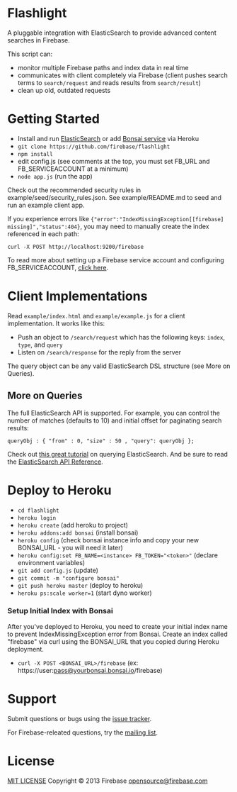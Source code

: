 Flashlight
==========

A pluggable integration with ElasticSearch to provide advanced content searches in Firebase.

This script can:
 - monitor multiple Firebase paths and index data in real time
 - communicates with client completely via Firebase (client pushes search terms to `search/request` and reads results from `search/result`)
 - clean up old, outdated requests

Getting Started
===============

 - Install and run [ElasticSearch](http://www.elasticsearch.org/guide/en/elasticsearch/reference/current/setup.html) or add [Bonsai service](https://addons.heroku.com/bonsai#starter) via Heroku
 - `git clone https://github.com/firebase/flashlight`
 - `npm install`
 - edit config.js (see comments at the top, you must set FB_URL and FB_SERVICEACCOUNT at a minimum)
 - `node app.js` (run the app)

Check out the recommended security rules in example/seed/security_rules.json.
See example/README.md to seed and run an example client app.

If you experience errors like `{"error":"IndexMissingException[[firebase] missing]","status":404}`, you may need
to manually create the index referenced in each path:

    curl -X POST http://localhost:9200/firebase

To read more about setting up a Firebase service account and configuring FB_SERVICEACCOUNT, [click here](https://firebase.google.com/docs/database/server/start).

Client Implementations
======================

Read `example/index.html` and `example/example.js` for a client implementation. It works like this:

 - Push an object to `/search/request` which has the following keys: `index`, `type`, and `query`
 - Listen on `/search/response` for the reply from the server

The query object can be any valid ElasticSearch DSL structure (see More on Queries).

More on Queries
---------------

The full ElasticSearch API is supported. For example, you can control the number of matches (defaults to 10) and initial offset for paginating search results:

```
queryObj : { "from" : 0, "size" : 50 , "query": queryObj }; 
```

Check out [this great tutorial](http://okfnlabs.org/blog/2013/07/01/elasticsearch-query-tutorial.html) on querying ElasticSearch. And be sure to read the [ElasticSearch API Reference](http://www.elasticsearch.org/guide/en/elasticsearch/reference/current/).

Deploy to Heroku
================

 - `cd flashlight`
 - `heroku login`
 - `heroku create` (add heroku to project)
 - `heroku addons:add bonsai` (install bonsai)
 - `heroku config`  (check bonsai instance info and copy your new BONSAI_URL - you will need it later)
 - `heroku config:set FB_NAME=<instance> FB_TOKEN="<token>"` (declare environment variables)
 - `git add config.js` (update)
 - `git commit -m "configure bonsai"`
 - `git push heroku master` (deploy to heroku)
 - `heroku ps:scale worker=1` (start dyno worker)

### Setup Initial Index with Bonsai

After you've deployed to Heroku, you need to create your initial index name to prevent IndexMissingException error from Bonsai. Create an index called "firebase" via curl using the BONSAI_URL that you copied during Heroku deployment.

 - `curl -X POST <BONSAI_URL>/firebase` (ex: https://user:pass@yourbonsai.bonsai.io/firebase)

Support
=======

Submit questions or bugs using the [issue tracker](https://github.com/firebase/flashlight).

For Firebase-releated questions, try the [mailing list](https://groups.google.com/forum/#!forum/firebase-talk).

License
=======

[MIT LICENSE](http://firebase.mit-license.org/)
Copyright © 2013 Firebase <opensource@firebase.com>
